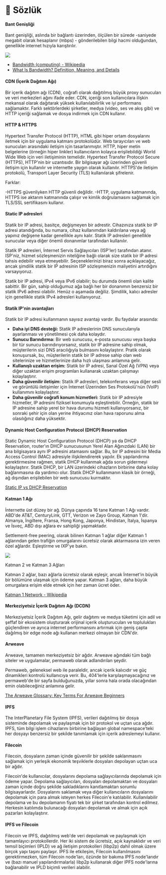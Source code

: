 # 🧱 Sözlük

#### Bant Genişliği

Bant genişliği, aslında bir bağlantı üzerinden, ölçülen bir sürede -saniyede megabit olarak hesaplanır (mbps) - gönderilebilen bilgi hacmi olduğundan, genellikle internet hızıyla karıştırılır.

![](https://docs.meson.network/assets/bandwidth.406504a0.png)

* [Bandwidth (computing) - Wikipedia](https://en.wikipedia.org/wiki/Bandwidth\_\(computing\))
* [What Is Bandwidth? Definition, Meaning, and Details](https://www.lifewire.com/what-is-bandwidth-2625809)

#### CDN (İçerik Dağıtım Ağı)

Bir içerik dağıtım ağı (CDN), coğrafi olarak dağıtılmış büyük proxy sunucuları ve veri merkezleri ağını ifade eder. CDN, içeriği son kullanıcılara ilişkin mekansal olarak dağıtarak yüksek kullanılabilirlik ve iyi performans sağlamaktır. Farklı sektörlerdeki şirketler, medya (video, ses ve akış gibi) ve HTTP içeriği sağlamak ve dosya indirmek için CDN kullanır.&#x20;

#### HTTP & HTTPS

Hypertext Transfer Protocol (HTTP), HTML gibi hiper ortam dosyalarını iletmek için bir uygulama katmanı protokolüdür. Web tarayıcıları ve web sunucuları arasındaki iletişim için tasarlanmıştır. HTTP, hiper metin belgelerine (örneğin hiper linkler) kullanıcıların kolayca erişilebildiği World Wide Web için veri iletişiminin temelidir. Hypertext Transfer Protocol Secure (HTTPS), HTTP'nin bir uzantısıdır. Bir bilgisayar ağı üzerinden güvenli iletişim için kullanılır ve internette yaygın olarak kullanılır. HTTPS'de iletişim protokolü, Transport Layer Security (TLS) kullanılarak şifrelenir.

Farklar:

\-HTTPS güvenliyken HTTP güvenli değildir. -HTTP, uygulama katmanında, HTTPS ise aktarım katmanında çalışır ve kimlik doğrulamasını sağlamak için TLS/SSL sertifikasını kullanır.

#### Static IP adresleri

Statik bir IP adresi, basitçe, değişmeyen bir adrestir. Cihazınıza statik bir IP adresi atandığında, bu numara, cihaz kullanımdan kaldırılana veya ağ yapınız değişene kadar genellikle aynı kalır. Statik IP adresleri genellikle sunucular veya diğer önemli donanımlar tarafından kullanılır.

Statik IP adresleri, İnternet Servis Sağlayıcıları (ISP'ler) tarafından atanır. ISP'niz, hizmet sözleşmenizin niteliğine bağlı olarak size statik bir IP adresi tahsis edebilir veya etmeyebilir. Seçeneklerinizi biraz sonra açıklayacağız, ancak şimdilik statik bir IP adresinin ISP sözleşmenizin maliyetini artırdığını varsayıyoruz.

Statik bir IP adresi, IPv4 veya IPv6 olabilir; bu durumda önemli olan kalite sabittir. Bir gün, sahip olduğumuz ağa bağlı her bir donanımın benzersiz bir statik IPv6 adresi olabilir. Henüz o aşamada değiliz. Şimdilik, kalıcı adresler için genellikle statik IPv4 adresleri kullanıyoruz.

#### Statik IP'nin avantajları

Statik bir IP adresi kullanmanın sayısız avantajı vardır. Bu faydalar arasında:

* **Daha iyi DNS desteği:** Statik IP adreslerinin DNS sunucularıyla ayarlanması ve yönetilmesi çok daha kolaydır.
* **Sunucu Barındırma:** Bir web sunucusu, e-posta sunucusu veya başka bir tür sunucu barındırıyorsanız, statik bir IP adresine sahip olmak, müşterilerin sizi DNS aracılığıyla bulmasını kolaylaştırır. Pratik olarak konuşursak, bu, müşterilerin statik bir IP adrese sahip olan web sitelerinize ve hizmetlerinize daha hızlı ulaşması anlamına gelir.
* **Kullanışlı uzaktan erişim:** Statik bir IP adresi, Sanal Özel Ağ (VPN) veya diğer uzaktan erişim programları kullanarak uzaktan çalışmayı kolaylaştırır.
* **Daha güvenilir iletişim:** Statik IP adresleri, telekonferans veya diğer sesli ve görüntülü iletişimler için İnternet Üzerinden Ses Protokolü'nün (VoIP) kullanımını kolaylaştırır.
* **Daha güvenilir coğrafi konum hizmetleri:** Statik bir IP adresiyle hizmetler, IP adresini fiziksel konumuyla eşleştirebilir. Örneğin, statik bir IP adresine sahip yerel bir hava durumu hizmeti kullanıyorsanız, bir sonraki şehir için olan yerine ihtiyacınız olan hava raporunu alma olasılığınız daha yüksektir.

#### Dynamic Host Configuration Protocol (DHCP) Reservation

Static Dynamic Host Configuration Protocol (DHCP) ya da DHCP Reservation, router'ın DHCP sunucusunun Yerel Alan Ağınızdaki (LAN) bir ana bilgisayara aynı IP adresini atamasını sağlar. Bu, bir IP adresini bir Media Access Control (MAC) adresiyle ilişkilendirerek yapılır. Ek yapılandırma gerektirmesine rağmen, statik DHCP kullanmak ağda sorun gidermeyi kolaylaştırır. Statik DHCP, bir LAN üzerindeki cihazların birbirine daha kolay bağlanmasına da yardımcı olur. Statik DHCP kullanmanın klasik bir örneği, ağ dışından erişilebilen bir web sunucusu kurmaktır.

[Static IP vs DHCP Reservation](https://www.stephenwagner.com/2019/05/07/static-ip-vs-dhcp-reservation/)

#### Katman 1 Ağı

İnternette üst düzey bir ağ. Dünya çapında 16 tane Katman 1 Ağı vardır. ABD'de AT\&T, CenturyLink, GTT, Verizon ve Zayo Group, Katman 1'dir. Almanya, İngiltere, Fransa, Hong Kong, Japonya, Hindistan, İtalya, İspanya ve İsveç, ABD dışı ağlara ev sahipliği yapmaktadır.

Settlement-free peering, olarak bilinen Katman 1 ağlar diğer Katman 1 ağlarından gelen trafiğin omurgalarını ücretsiz olarak aktarmasına izin veren özel ağlardır. Eşleştirme ve IXP'ye bakın.

![](https://docs.meson.network/assets/internet\_connectivity\_distribution\_core.b48065b9.svg)

Katman 2 ve Katman 3 Ağları

Katman 2 ağlar, bazı ağlarla ücretsiz olarak eşleşir, ancak İnternet'in büyük bir bölümüne ulaşmak için ödeme yapar. Katman 3 ağları, daha büyük omurgalara erişim elde etmek için her zaman ücret öder.

[Katman 1 Network - Wikipedia](https://en.wikipedia.org/wiki/Tier\_1\_network)

#### Merkeziyetsiz İçerik Dağıtım Ağı (DCDN)

Merkeziyetsiz İçerik Dağıtım Ağı, gelir dağıtımı ve medya tüketimi için adil ve şeffaf bir ekosistem oluşturarak orijinal içerik oluşturucuları ve toplulukları güçlendiren ve ayrıca internet performansını artırmak için geniş çapta dağılmış bir edge node ağı kullanan merkezi olmayan bir CDN'dir.

#### Arweave

Arweave, tamamen merkeziyetsiz bir ağdır. Arweave ağındaki tüm bağlı siteler ve uygulamalar, permaweb olarak adlandırılan şeydir.

Permaweb, geleneksel web ile paraleldir, ancak içerik kalıcıdır ve güç dinamikleri kontrolü kullanıcıya verir. Bu, 404'lerle karşılaşmayacağınız ve permaweb'de bir sayfa bulduğunuzda, yıllar sonra hala orada olacağından emin olabileceğiniz anlamına gelir.

[The Arweave Glossary: Key Terms For Arweave Beginners](https://arweave.news/arweave-glossary/)

#### IPFS

The InterPlanetary File System (IPFS), verileri dağıtılmış bir dosya sisteminde depolamak ve paylaşmak için bir protokol ve uçtan uca ağdır. IPFS, tüm bilgi işlem cihazlarını birbirine bağlayan global namespace'teki her dosyayı benzersiz bir şekilde tanımlamak için içerik adreslemeyi kullanır.

#### Filecoin

Filecoin, dosyaların zaman içinde güvenilir bir şekilde saklanmasını sağlamak için yerleşik ekonomik teşviklerle dosyaları depolayan uçtan uca bir ağdır.

Filecoin'de kullanıcılar, dosyalarını depolama sağlayıcılarında depolamak için ödeme yapar. Depolama sağlayıcıları, dosyaları depolamaktan ve dosyaları zaman içinde doğru şekilde sakladıklarını kanıtlamaktan sorumlu bilgisayarlardır. Dosyalarını saklamak veya diğer kullanıcıların dosyalarını depolamak için para almak isteyen herkes Filecoin'e katılabilir. Kullanılabilir depolama ve bu depolamanın fiyatı tek bir şirket tarafından kontrol edilmez. Herkesin katılımda bulunacağı dosyaları depolamak ve almak için açık pazarları kolaylaştırır.

#### IPFS ve Filecoin

Filecoin ve IPFS, dağıtılmış web'de veri depolamak ve paylaşmak için tamamlayıcı protokollerdir. Her iki sistem de ücretsiz, açık kaynaklıdır ve veri temsil biçimleri (IPLD) ve ağ iletişim protokolleri (libp2p) dahil olmak üzere birçok yapı taşını paylaşır. IPFS ile etkileşim, Filecoin kullanılmasını gerektirmezken, tüm Filecoin node'ları, özünde bir bakıma IPFS node'larıdır ve (bazı manuel yapılandırmalarla) libp2p kullanarak diğer IPFS node'larına bağlanabilir ve IPLD biçimli verileri alabilir.
